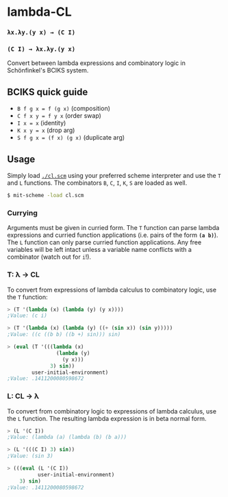 # lambda-CL

### `λx.λy.(y x) → (C I)`
### `(C I) → λx.λy.(y x)`

Convert between lambda expressions and combinatory logic in Schönfinkel's
BCIKS system.

## BCIKS quick guide

- `B f g x = f (g x)` (composition)
- `C f x y = f y x` (order swap)
- `I x = x` (identity)
- `K x y = x` (drop arg)
- `S f g x = (f x) (g x)` (duplicate arg)

## Usage

Simply load [`./cl.scm`](./cl.scm) using your preferred scheme interpreter
and use the `T` and `L` functions. The combinators `B`, `C`, `I`, `K`, `S`
are loaded as well.

```sh
$ mit-scheme -load cl.scm
```

### Currying

Arguments must be given in curried form. The `T` function can parse lambda
expressions and curried function applications (i.e. pairs of the form
**`(a b)`**). The `L` function can only parse curried function applications.
Any free variables will be left intact unless a variable name conflicts with
a combinator (watch out for `i`!).

### T: λ -> CL

To convert from expressions of lambda calculus to combinatory logic, use the
`T` function:

```scheme
> (T '(lambda (x) (lambda (y) (y x))))
;Value: (c i)

> (T '(lambda (x) (lambda (y) ((+ (sin x)) (sin y)))))
;Value: ((c ((b b) ((b +) sin))) sin)

> (eval (T '(((lambda (x)
                (lambda (y)
                  (y x)))
              3) sin))
        user-initial-environment)
;Value: .1411200080598672
```

### L: CL -> λ

To convert from combinatory logic to expressions of lambda calculus, use the
`L` function. The resulting lambda expression is in beta normal form.

```scheme
> (L '(C I))
;Value: (lambda (a) (lambda (b) (b a)))

> (L '(((C I) 3) sin))
;Value: (sin 3)

> (((eval (L '(C I))
          user-initial-environment)
    3) sin)
;Value: .1411200080598672
```
